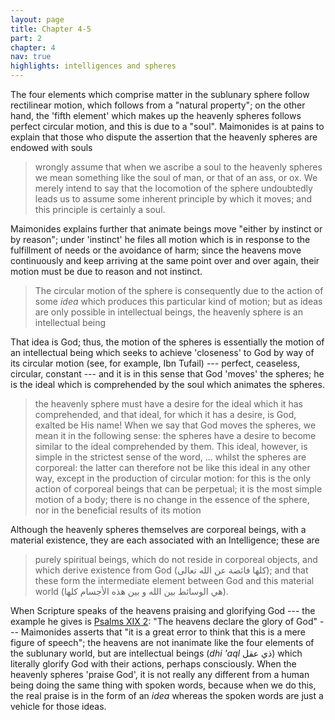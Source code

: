 ```yaml
---
layout: page
title: Chapter 4-5
part: 2
chapter: 4
nav: true
highlights: intelligences and spheres
---
```


The four elements which comprise matter in the sublunary sphere follow rectilinear motion, which follows from a "natural property"; on the other hand, the 'fifth element' which makes up the heavenly spheres follows perfect circular motion, and this is due to a "soul". Maimonides is at pains to explain that those who dispute the assertion that the heavenly spheres are endowed with souls
> wrongly assume that when we ascribe a soul to the heavenly spheres we mean something like the soul of man, or that of an ass, or ox. We merely intend to say that the locomotion of the sphere undoubtedly leads us to assume some inherent principle by which it moves; and this principle is certainly a soul.

Maimonides explains further that animate beings move "either by instinct or by reason"; under 'instinct' he files all motion which is in response to the fulfillment of needs or the avoidance of harm; since the heavens move continuously and keep arriving at the same point over and over again, their motion must be due to reason and not instinct.
> The circular motion of the sphere is consequently due to the action of some _idea_ which produces this particular kind of motion; but as ideas are only possible in intellectual beings, the heavenly sphere is an intellectual being

That idea is God; thus, the motion of the spheres is essentially the motion of an intellectual being which seeks to achieve 'closeness' to God by way of its circular motion (see, for example, Ibn Tufail) --- perfect, ceaseless, circular, constant --- and it is in this sense that God 'moves' the spheres; he is the ideal which is comprehended by the soul which animates the spheres.
> the heavenly sphere must have a desire for the ideal which it has comprehended, and that ideal, for which it has a desire, is God, exalted be His name! When we say that God moves the spheres, we mean it in the following sense: the spheres have a desire to become similar to the ideal comprehended by them. This ideal, however, is simple in the strictest sense of the word, ... whilst the spheres are corporeal: the latter can therefore not be like this ideal in any other way, except in the production of circular motion: for this is the only action of corporeal beings that can be perpetual; it is the most simple motion of a body; there is no change in the essence of the sphere, nor in the beneficial results of its motion

Although the heavenly spheres themselves are corporeal beings, with a material existence, they are each associated with an Intelligence; these are
> purely spiritual beings, which do not reside in corporeal objects, and which derive existence from God (كلها فائضة عن الله تعالى); and that these form the intermediate element between God and this material world (هي الوسائط بين الله و بين هذه الأجسام كلها).

When Scripture speaks of the heavens praising and glorifying God --- the example he gives is [Psalms XIX 2](https://www.sefaria.org/Psalms.19.2): "The heavens declare the glory of God" --- Maimonides asserts that "it is a great error to think that this is a mere figure of speech"; the heavens are not inanimate like the four elements of the sublunary world, but are intellectual beings (_dhi 'aql_ ذي عقل) which literally glorify God with their actions, perhaps consciously. When the heavenly spheres 'praise God', it is not really any different from a human being doing the same thing with spoken words, because when we do this, the real praise is in the form of an _idea_ whereas the spoken words are just a vehicle for those ideas.
